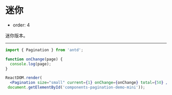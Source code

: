 # 迷你

- order: 4

迷你版本。

---

````jsx
import { Pagination } from 'antd';

function onChange(page) {
  console.log(page);
}

ReactDOM.render(
  <Pagination size="small" current={1} onChange={onChange} total={50} />,
 document.getElementById('components-pagination-demo-mini'));
````
